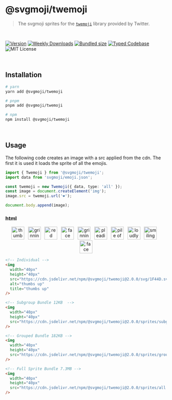 # @svgmoji/twemoji

> The svgmoji sprites for the [`twemoji`](https://github.com/twitter/twemoji) library provided by Twitter.

<br />

[![Version][version]][npm] [![Weekly Downloads][downloads-badge]][npm] [![Bundled size][size-badge]][size] [![Typed Codebase][typescript]](./src/index.ts) ![MIT License][license]

[version]: https://flat.badgen.net/npm/v/@svgmoji/twemoji
[npm]: https://npmjs.com/package/@svgmoji/twemoji
[license]: https://flat.badgen.net/badge/license/MIT/purple
[size]: https://bundlephobia.com/result?p=@svgmoji/twemoji
[size-badge]: https://flat.badgen.net/bundlephobia/minzip/@svgmoji/twemoji
[typescript]: https://flat.badgen.net/badge/icon/TypeScript?icon=typescript&label
[downloads-badge]: https://badgen.net/npm/dw/@svgmoji/twemoji/red?icon=npm

<br />

## Installation

```bash
# yarn
yarn add @svgmoji/twemoji

# pnpm
pnpm add @svgmoji/twemoji

# npm
npm install @svgmoji/twemoji
```

<br />

## Usage

The following code creates an image with a src applied from the cdn. The first it is used it loads the sprite of all the emojis.

```ts
import { Twemoji } from '@svgmoji/twemoji';
import data from 'svgmoji/emoji.json';

const twemoji = new Twemoji({ data, type: 'all' });
const image = document.createElement('img');
image.src = twemoji.url('❤️');

document.body.append(image);
```

### html

<p align="center">
  <a href="#"><img width="40px" height="40px" src="https://cdn.jsdelivr.net/npm/@svgmoji/twemoji@2.0.0/svg/1F44D.svg" alt="thumbs up" title="thumbs up" /></a>&nbsp;&nbsp;&nbsp;<a href="#"><img width="40px" height="40px" src="https://cdn.jsdelivr.net/npm/@svgmoji/twemoji@2.0.0/svg/1F600.svg" alt="grinning" title="grinning" /></a>&nbsp;&nbsp;&nbsp;<a href="#"><img width="40px" height="40px" src="https://cdn.jsdelivr.net/npm/@svgmoji/twemoji@2.0.0/svg/2764.svg" alt="red heart" title="red heart" /></a>&nbsp;&nbsp;&nbsp;<a href="#"><img width="40px" height="40px" src="https://cdn.jsdelivr.net/npm/@svgmoji/twemoji@2.0.0/svg/1F602.svg" alt="face with tears of joy" title="face with tears of joy" /></a>&nbsp;&nbsp;&nbsp;<a href="#"><img width="40px" height="40px" src="https://cdn.jsdelivr.net/npm/@svgmoji/twemoji@2.0.0/svg/1F605.svg" alt="grinning face with sweat" title="grinning face with sweat" /></a>&nbsp;&nbsp;&nbsp;<a href="#"><img width="40px" height="40px" src="https://cdn.jsdelivr.net/npm/@svgmoji/twemoji@2.0.0/svg/1F97A.svg" alt="pleading face" title="pleading face" /></a>&nbsp;&nbsp;&nbsp;<a href="#"><img width="40px" height="40px" src="https://cdn.jsdelivr.net/npm/@svgmoji/twemoji@2.0.0/svg/1F4A9.svg" alt="pile of poo" title="pile of poo" /></a>&nbsp;&nbsp;&nbsp;<a href="#"><img width="40px" height="40px" src="https://cdn.jsdelivr.net/npm/@svgmoji/twemoji@2.0.0/svg/1F62D.svg" alt="loudly crying face" title="loudly crying face" /></a>&nbsp;&nbsp;&nbsp;<a href="#"><img width="40px" height="40px" src="https://cdn.jsdelivr.net/npm/@svgmoji/twemoji@2.0.0/svg/1F60E.svg" alt="smiling face with sunglasses" title="smiling face with sunglasses" /></a>&nbsp;&nbsp;&nbsp;<a href="#"><img width="40px" height="40px" src="https://cdn.jsdelivr.net/npm/@svgmoji/twemoji@2.0.0/svg/1F631.svg" alt="face screaming in fear" title="face screaming in fear" /></a>
</p>

```html
<!-- Individual -->
<img
  width="40px"
  height="40px"
  src="https://cdn.jsdelivr.net/npm/@svgmoji/twemoji@2.0.0/svg/1F44D.svg"
  alt="thumbs up"
  title="thumbs up"
/>

<!-- Subgroup Bundle 12KB  -->
<img
  width="40px"
  height="40px"
  src="https://cdn.jsdelivr.net/npm/@svgmoji/twemoji@2.0.0/sprites/subgroups/face-affection.svg#1F385"
/>

<!-- Grouped Bundle 182KB -->
<img
  width="40px"
  height="40px"
  src="https://cdn.jsdelivr.net/npm/@svgmoji/twemoji@2.0.0/sprites/group/smileys-emotion.svg#1F441-FE0F-200D-1F5E8-FE0F"
/>

<!-- Full Sprite Bundle 7.3MB -->
<img
  width="40px"
  height="40px"
  src="https://cdn.jsdelivr.net/npm/@svgmoji/twemoji@2.0.0/sprites/all.svg#1F441-FE0F-200D-1F5E8-FE0F"
/>
```
